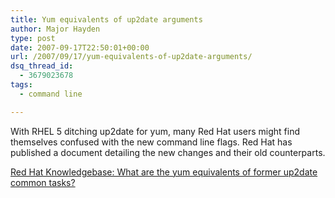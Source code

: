```yaml
---
title: Yum equivalents of up2date arguments
author: Major Hayden
type: post
date: 2007-09-17T22:50:01+00:00
url: /2007/09/17/yum-equivalents-of-up2date-arguments/
dsq_thread_id:
  - 3679023678
tags:
  - command line

---
```

With RHEL 5 ditching up2date for yum, many Red Hat users might find themselves confused with the new command line flags. Red Hat has published a document detailing the new changes and their old counterparts.

[Red Hat Knowledgebase: What are the yum equivalents of former up2date common tasks?][1]

 [1]: http://kbase.redhat.com/faq/FAQ_80_11223.shtm